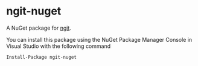 # ngit-nuget

A NuGet package for [ngit](https://github.com/mono/ngit).

You can install this package using the NuGet Package Manager Console in Visual Studio with the following command

    Install-Package ngit-nuget